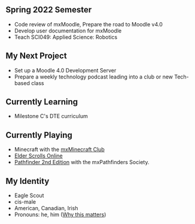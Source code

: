 ## Spring 2022 Semester
- Code review of mxMoodle, Prepare the road to Moodle v4.0
- Develop user documentation for mxMoodle
- Teach SCI049: Applied Science: Robotics

## My Next Project
- Set up a Moodle 4.0 Development Server
- Prepare a weekly technology podcast leading into a club or new Tech-based class

## Currently Learning
- Milestone C's DTE curriculum

## Currently Playing
- Minecraft with the [mxMinecraft Club](https://github.com/mxschool/mxMinecraft)
- [Elder Scrolls Online](https://www.elderscrollsonline.com/)
- [Pathfinder 2nd Edition](https://paizo.com/) with the mxPathfinders Society.

## My Identity
- Eagle Scout
- cis-male
- American, Canadian, Irish
- Pronouns: he, him
  \([Why this matters](https://www.mypronouns.org/what-and-why)\)
